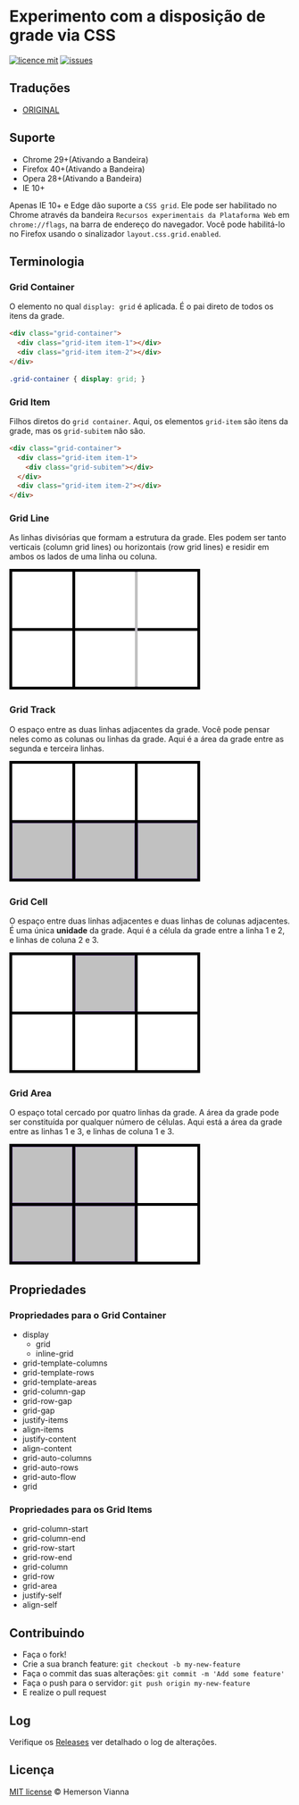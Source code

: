 # Experimento com a disposição de grade via CSS

[![licence mit](https://img.shields.io/badge/license-MIT-blue.svg?style=flat-square)](http://hemersonvianna.mit-license.org/)
[![issues](https://img.shields.io/github/issues/experiment-solutions/experiment-css-grid-layout.svg?style=flat-square)](https://github.com/experiment-solutions/experiment-css-grid-layout/issues)

## Traduções

* [ORIGINAL](https://github.com/experiment-solutions/experiment-css-grid-layout/)

## Suporte 

- Chrome 29+(Ativando a Bandeira)
- Firefox 40+(Ativando a Bandeira)
- Opera 28+(Ativando a Bandeira)
- IE 10+

Apenas IE 10+ e Edge dão suporte a `CSS grid`. Ele pode ser habilitado no Chrome através da bandeira `Recursos experimentais da Plataforma Web` em `chrome://flags`, na barra de endereço do navegador. Você pode habilitá-lo no Firefox usando o sinalizador `layout.css.grid.enabled`.

## Terminologia

### Grid Container

O elemento no qual `display: grid` é aplicada. É o pai direto de todos os itens da grade.

```html
<div class="grid-container">
  <div class="grid-item item-1"></div>
  <div class="grid-item item-2"></div>
</div>
```

```css
.grid-container { display: grid; }
```

### Grid Item

Filhos diretos do `grid container`. Aqui, os elementos `grid-item` são itens da grade, mas os `grid-subitem` não são.

```html
<div class="grid-container">
  <div class="grid-item item-1">
    <div class="grid-subitem"></div>
  </div>
  <div class="grid-item item-2"></div>
</div>
```

### Grid Line

As linhas divisórias que formam a estrutura da grade. Eles podem ser tanto verticais (column grid lines) ou horizontais (row grid lines) e residir em ambos os lados de uma linha ou coluna.

![Grid Line](../../source/img/grid-line.png)

### Grid Track

O espaço entre as duas linhas adjacentes da grade. Você pode pensar neles como as colunas ou linhas da grade. Aqui é a área da grade entre as segunda e terceira linhas.

![Grid Track](../../source/img/grid-track.png)

### Grid Cell

O espaço entre duas linhas adjacentes e duas linhas de colunas adjacentes. É uma única **unidade** da grade. Aqui é a célula da grade entre a linha 1 e 2, e linhas de coluna 2 e 3.

![Grid Cell](../../source/img/grid-cell.png)

### Grid Area

O espaço total cercado por quatro linhas da grade. A área da grade pode ser constituída por qualquer número de células. Aqui está a área da grade entre as linhas 1 e 3, e linhas de coluna 1 e 3.

![Grid Area](../../source/img/grid-area.png)

## Propriedades

### Propriedades para o Grid Container

- display
  - grid 
  - inline-grid
- grid-template-columns
- grid-template-rows
- grid-template-areas
- grid-column-gap
- grid-row-gap
- grid-gap
- justify-items
- align-items
- justify-content
- align-content
- grid-auto-columns
- grid-auto-rows
- grid-auto-flow
- grid

### Propriedades para os Grid Items

- grid-column-start
- grid-column-end
- grid-row-start
- grid-row-end
- grid-column
- grid-row
- grid-area
- justify-self
- align-self

## Contribuindo

- Faça o fork!
- Crie a sua branch feature: `git checkout -b my-new-feature`
- Faça o commit das suas alterações: `git commit -m 'Add some feature'`
- Faça o push para o servidor: `git push origin my-new-feature`
- E realize o pull request

## Log

Verifique os [Releases](https://github.com/experiment-solutions/experiment-css-grid-layout/releases) ver detalhado o log de alterações.

## Licença

[MIT license](http://hemersonvianna.mit-license.org/) © Hemerson Vianna

